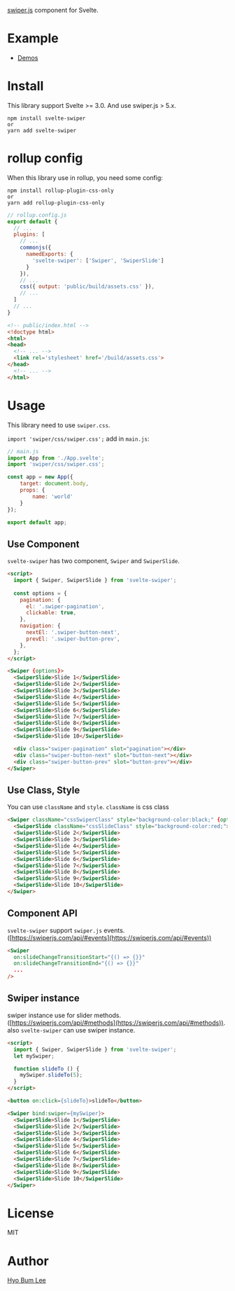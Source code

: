 [swiper.js](https://swiperjs.com/) component for Svelte.

# Example
- [Demos](https://beomy.github.io/svelte-swiper)

# Install
This library support Svelte >= 3.0. And use swiper.js > 5.x.

```
npm install svelte-swiper
or
yarn add svelte-swiper
```

# rollup config
When this library use in rollup, you need some config:

```
npm install rollup-plugin-css-only
or
yarn add rollup-plugin-css-only
```

```js
// rollup.config.js
export default {
  // ...
  plugins: [
    // ...
    commonjs({
      namedExports: {
        'svelte-swiper': ['Swiper', 'SwiperSlide']
      }
    }),
    // ...
    css({ output: 'public/build/assets.css' }),
    // ...
  ]
  // ...
}
```

```html
<!-- public/index.html -->
<!doctype html>
<html>
<head>
  <!-- ... -->
  <link rel='stylesheet' href='/build/assets.css'>
</head>
  <!-- ... -->
</html>
```

# Usage
This library need to use `swiper.css`.

`import 'swiper/css/swiper.css';` add in `main.js`:

```js
// main.js
import App from './App.svelte';
import 'swiper/css/swiper.css';

const app = new App({
	target: document.body,
	props: {
		name: 'world'
	}
});

export default app;
```

## Use Component
`svelte-swiper` has two component, `Swiper` and `SwiperSlide`.

```html
<script>
  import { Swiper, SwiperSlide } from 'svelte-swiper';
  
  const options = {
    pagination: {
      el: '.swiper-pagination',
      clickable: true,
    },
    navigation: {
      nextEl: '.swiper-button-next',
      prevEl: '.swiper-button-prev',
    },
  };
</script>

<Swiper {options}>
  <SwiperSlide>Slide 1</SwiperSlide>
  <SwiperSlide>Slide 2</SwiperSlide>
  <SwiperSlide>Slide 3</SwiperSlide>
  <SwiperSlide>Slide 4</SwiperSlide>
  <SwiperSlide>Slide 5</SwiperSlide>
  <SwiperSlide>Slide 6</SwiperSlide>
  <SwiperSlide>Slide 7</SwiperSlide>
  <SwiperSlide>Slide 8</SwiperSlide>
  <SwiperSlide>Slide 9</SwiperSlide>
  <SwiperSlide>Slide 10</SwiperSlide>

  <div class="swiper-pagination" slot="pagination"></div>
  <div class="swiper-button-next" slot="button-next"></div>
  <div class="swiper-button-prev" slot="button-prev"></div>
</Swiper>
```

## Use Class, Style
You can use `className` and `style`. `className` is css class

```html
<Swiper className="cssSwiperClass" style="background-color:black;" {options}>
  <SwiperSlide className="cssSlideClass" style="background-color:red;">Slide 1</SwiperSlide>
  <SwiperSlide>Slide 2</SwiperSlide>
  <SwiperSlide>Slide 3</SwiperSlide>
  <SwiperSlide>Slide 4</SwiperSlide>
  <SwiperSlide>Slide 5</SwiperSlide>
  <SwiperSlide>Slide 6</SwiperSlide>
  <SwiperSlide>Slide 7</SwiperSlide>
  <SwiperSlide>Slide 8</SwiperSlide>
  <SwiperSlide>Slide 9</SwiperSlide>
  <SwiperSlide>Slide 10</SwiperSlide>
</Swiper>
```

## Component API
`svelte-swiper` support `swiper.js` events. ([https://swiperjs.com/api/#events](https://swiperjs.com/api/#events))

```html
<Swiper
  on:slideChangeTransitionStart="{() => {}}"
  on:slideChangeTransitionEnd="{() => {}}"
  ...
/>
```

## Swiper instance
swiper instance use for slider methods. ([https://swiperjs.com/api/#methods](https://swiperjs.com/api/#methods)). also `svelte-swiper` can use swiper instance.

```html
<script>
  import { Swiper, SwiperSlide } from 'svelte-swiper';
  let mySwiper;

  function slideTo () {
    mySwiper.slideTo(5);
  }
</script>

<button on:click={slideTo}>slideTo</button>

<Swiper bind:swiper={mySwiper}>
  <SwiperSlide>Slide 1</SwiperSlide>
  <SwiperSlide>Slide 2</SwiperSlide>
  <SwiperSlide>Slide 3</SwiperSlide>
  <SwiperSlide>Slide 4</SwiperSlide>
  <SwiperSlide>Slide 5</SwiperSlide>
  <SwiperSlide>Slide 6</SwiperSlide>
  <SwiperSlide>Slide 7</SwiperSlide>
  <SwiperSlide>Slide 8</SwiperSlide>
  <SwiperSlide>Slide 9</SwiperSlide>
  <SwiperSlide>Slide 10</SwiperSlide>
</Swiper>
```

# License
MIT

# Author
[Hyo Bum Lee](https://beomy.github.io/)
